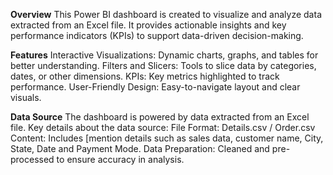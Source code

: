**Overview**
This Power BI dashboard is created to visualize and analyze data extracted from an Excel file. It provides actionable insights and key performance indicators (KPIs) to support data-driven decision-making.

**Features**
Interactive Visualizations: Dynamic charts, graphs, and tables for better understanding.
Filters and Slicers: Tools to slice data by categories, dates, or other dimensions.
KPIs: Key metrics highlighted to track performance.
User-Friendly Design: Easy-to-navigate layout and clear visuals.

**Data Source**
The dashboard is powered by data extracted from an Excel file. Key details about the data source:
File Format: Details.csv / Order.csv
Content: Includes [mention details such as sales data, customer name, City, State, Date and Payment Mode.
Data Preparation: Cleaned and pre-processed to ensure accuracy in analysis.
